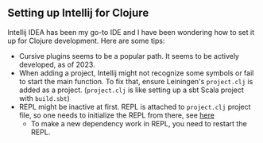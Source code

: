## Setting up Intellij for Clojure

Intellij IDEA has been my go-to IDE and I have been wondering 
how to set it up for Clojure development. Here are some tips:

- Cursive plugins seems to be a popular path. It seems to be actively developed, as of 2023.
- When adding a project, Intellij might not recognize some symbols or fail to start the main function. To fix that, ensure Leiningen's `project.clj` is added as a project. (`project.clj` is like setting up a sbt Scala project with `build.sbt`)
- REPL might be inactive at first. REPL is attached to `project.clj` project file, so one needs to initialize the REPL from there, see [here](https://cursive-ide.com/userguide/first-repl.html)
  - To make a new dependency work in REPL, you need to restart the REPL.     